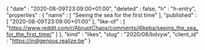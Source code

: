 {
  "date" : "2020-08-09T23:09:00+01:00",
  "deleted" : false,
  "h" : "h-entry",
  "properties" : {
    "name" : [ "Seeing the sea for the first time" ],
    "published" : [ "2020-08-09T23:09:00+01:00" ],
    "like-of" : [ "https://www.reddit.com/r/AbruptChaos/comments/i6keba/seeing_the_sea_for_the_first_time/" ]
  },
  "kind" : "likes",
  "slug" : "2020/08/bdvyw",
  "client_id" : "https://indigenous.realize.be"
}
